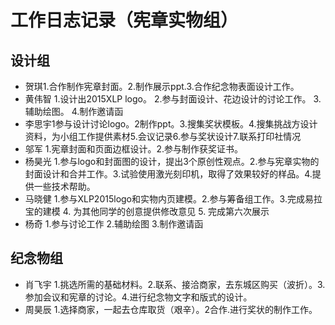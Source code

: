 ﻿# 工作日志记录（宪章实物组）
## 设计组
- 贺琪1.合作制作宪章封面。2.制作展示ppt.3.合作纪念物表面设计工作。
- 黄伟智 1.设计出2015XLP logo。 2.参与封面设计、花边设计的讨论工作。 3.辅助绘图。 4.制作邀请函
- 李思宇1参与设计讨论logo。2制作ppt。3.搜集奖状模板。4.搜集挑战方设计资料，为小组工作提供素材5.会议记录6.参与奖状设计7.联系打印社情况
- 邬军 1.宪章封面和页面边框设计。2.参与制作获奖证书。
- 杨昊光 1.参与logo和封面图的设计，提出3个原创性观点。2.参与宪章实物的封面设计和合并工作。3.试验使用激光刻印机，取得了效果较好的样品。4.提供一些技术帮助。
- 马晓健 1.参与XLP2015logo和实物内页建模。2.参与筹备组工作。3.完成易拉宝的建模 4. 为其他同学的创意提供修改意见 5. 完成第六次展示
- 杨奇 1.参与讨论工作 2.辅助绘图 3.制作邀请函
## 纪念物组
- 肖飞宇 1.挑选所需的基础材料。2.联系、接洽商家，去东城区购买（波折）。3.参加会议和宪章的讨论。4.进行纪念物文字和版式的设计。
- 周昊辰 1.选择商家，一起去仓库取货（艰辛）。2合作.进行奖状的制作工作。


